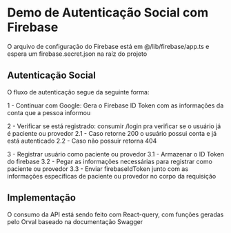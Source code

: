 # Demo de Autenticação Social com Firebase

O arquivo de configuração do Firebase está em @/lib/firebase/app.ts e espera um firebase.secret.json na raíz do projeto

## Autenticação Social

O fluxo de autenticação segue da seguinte forma:

1 - Continuar com Google: Gera o Firebase ID Token com as informações da conta que a pessoa informou

2 - Verificar se está registrado: consumir /login pra verificar se o usuário já é paciente ou provedor
2.1 - Caso retorne 200 o usuário possui conta e já está autenticado
2.2 - Caso não possuir retorna 404

3 - Registrar usuário como paciente ou provedor
3.1 - Armazenar o ID Token do firebase
3.2 - Pegar as informações necessárias para registrar como paciente ou provedor
3.3 - Enviar firebaseIdToken junto com as informações específicas de paciente ou provedor no corpo da requisição

## Implementação

O consumo da API está sendo feito com React-query, com funções geradas pelo Orval baseado na documentação Swagger
